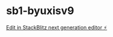# sb1-byuxisv9

[Edit in StackBlitz next generation editor ⚡️](https://stackblitz.com/~/github.com/maxcucaro/sb1-byuxisv9)